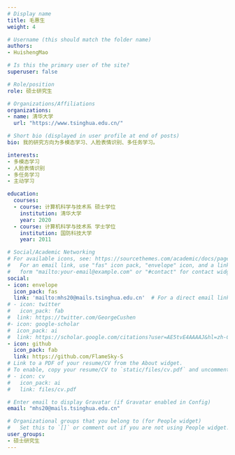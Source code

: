 ```yaml
---
# Display name
title: 毛惠生
weight: 4

# Username (this should match the folder name)
authors:
- HuishengMao

# Is this the primary user of the site?
superuser: false

# Role/position
role: 硕士研究生

# Organizations/Affiliations
organizations:
- name: 清华大学
  url: "https://www.tsinghua.edu.cn/"

# Short bio (displayed in user profile at end of posts)
bio: 我的研究方向为多模态学习、人脸表情识别、多任务学习。

interests:
- 多模态学习
- 人脸表情识别
- 多任务学习
- 主动学习

education:
  courses:
  - course: 计算机科学与技术系 硕士学位
    institution: 清华大学
    year: 2020
  - course: 计算机科学与技术系 学士学位
    institution: 国防科技大学
    year: 2011

# Social/Academic Networking
# For available icons, see: https://sourcethemes.com/academic/docs/page-builder/#icons
#   For an email link, use "fas" icon pack, "envelope" icon, and a link in the
#   form "mailto:your-email@example.com" or "#contact" for contact widget.
social:
- icon: envelope
  icon_pack: fas
  link: 'mailto:mhs20@mails.tsinghua.edu.cn'  # For a direct email link, use "mailto:test@example.org".
# - icon: twitter
#   icon_pack: fab
#  link: https://twitter.com/GeorgeCushen
#- icon: google-scholar
#  icon_pack: ai
#  link: https://scholar.google.com/citations?user=AE5tvE4AAAAJ&hl=zh-CN
- icon: github
  icon_pack: fab
  link: https://github.com/FlameSky-S
# Link to a PDF of your resume/CV from the About widget.
# To enable, copy your resume/CV to `static/files/cv.pdf` and uncomment the lines below.
# - icon: cv
#   icon_pack: ai
#   link: files/cv.pdf

# Enter email to display Gravatar (if Gravatar enabled in Config)
email: "mhs20@mails.tsinghua.edu.cn"

# Organizational groups that you belong to (for People widget)
#   Set this to `[]` or comment out if you are not using People widget.
user_groups:
- 硕士研究生
---
```



